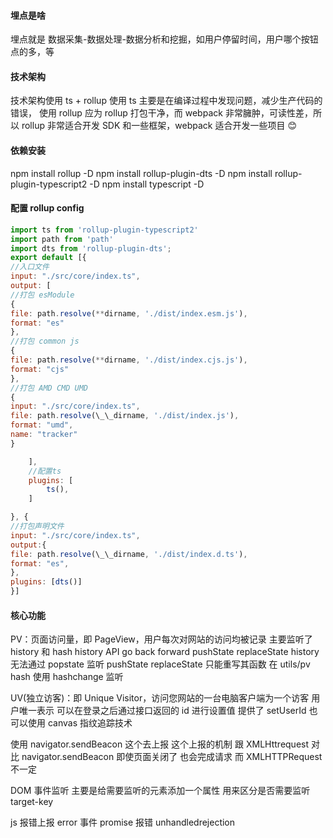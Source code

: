 #### 埋点是啥

埋点就是 数据采集-数据处理-数据分析和挖掘，如用户停留时间，用户哪个按钮点的多，等

#### 技术架构

技术架构使用 ts + rollup
使用 ts 主要是在编译过程中发现问题，减少生产代码的错误，
使用 rollup 应为 rollup 打包干净，而 webpack 非常臃肿，可读性差，所以 rollup 非常适合开发 SDK 和一些框架，webpack 适合开发一些项目
:blush:

#### 依赖安装

npm install rollup -D
npm install rollup-plugin-dts -D
npm install rollup-plugin-typescript2 -D
npm install typescript -D

#### 配置 rollup config

```js
import ts from 'rollup-plugin-typescript2'
import path from 'path'
import dts from 'rollup-plugin-dts';
export default [{
//入口文件
input: "./src/core/index.ts",
output: [
//打包 esModule
{
file: path.resolve(**dirname, './dist/index.esm.js'),
format: "es"
},
//打包 common js
{
file: path.resolve(**dirname, './dist/index.cjs.js'),
format: "cjs"
},
//打包 AMD CMD UMD
{
input: "./src/core/index.ts",
file: path.resolve(\_\_dirname, './dist/index.js'),
format: "umd",
name: "tracker"
}

    ],
    //配置ts
    plugins: [
        ts(),
    ]

}, {
//打包声明文件
input: "./src/core/index.ts",
output:{
file: path.resolve(\_\_dirname, './dist/index.d.ts'),
format: "es",
},
plugins: [dts()]
}]
```

#### 核心功能

PV：页面访问量，即 PageView，用户每次对网站的访问均被记录
主要监听了 history 和 hash
history API go back forward pushState replaceState
history 无法通过 popstate 监听 pushState replaceState 只能重写其函数 在 utils/pv
hash 使用 hashchange 监听

UV(独立访客)：即 Unique Visitor，访问您网站的一台电脑客户端为一个访客
用户唯一表示 可以在登录之后通过接口返回的 id 进行设置值 提供了 setUserId
也可以使用 canvas 指纹追踪技术

使用 navigator.sendBeacon 这个去上报
这个上报的机制 跟 XMLHttrequest 对比 navigator.sendBeacon 即使页面关闭了 也会完成请求 而 XMLHTTPRequest 不一定

DOM 事件监听
主要是给需要监听的元素添加一个属性 用来区分是否需要监听 target-key

js 报错上报 error 事件 promise 报错 unhandledrejection
